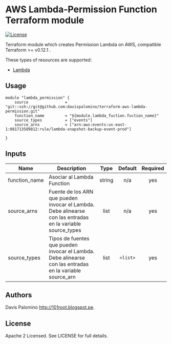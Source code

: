# AWS Lambda-Permission Function Terraform module
[![License](https://img.shields.io/badge/License-Apache%202.0-blue.svg)](https://opensource.org/licenses/Apache-2.0)

Terraform module which creates Permission Lambda on AWS, compatible Terraform >= v0.12.1 .

These types of resources are supported:

* [Lambda](https://www.terraform.io/docs/providers/aws/r/lambda_function.html)


## Usage

```hcl
module "lambda_permission" {
    source                = "git::ssh://git@github.com:davispalomino/terraform-aws-lambda-permission.git"
    function_name         = "${module.lambda_fuction.fuction_name}"
    source_types          = ["events"]
    source_arns           = ["arn:aws:events:us-east-1:081713589812:rule/lambda-snapshot-backup-event-prod"]

}
```

## Inputs

| Name | Description | Type | Default | Required |
|------|-------------|:----:|:-----:|:-----:|
| function_name | Asociar al Lambda Function | string | n/a | yes |
| source\_arns | Fuente de los ARN que pueden invocar el Lambda. Debe alinearse con las entradas en la variable source_types | list | n/a | yes |
| source\_types | Tipos de fuentes que pueden invocar el Lambda. Debe alinearse con las entradas en la variable source_arn | list | `<list>` | yes |

## Authors

Davis Palomino http://101root.blogspot.pe.

## License

Apache 2 Licensed. See LICENSE for full details.